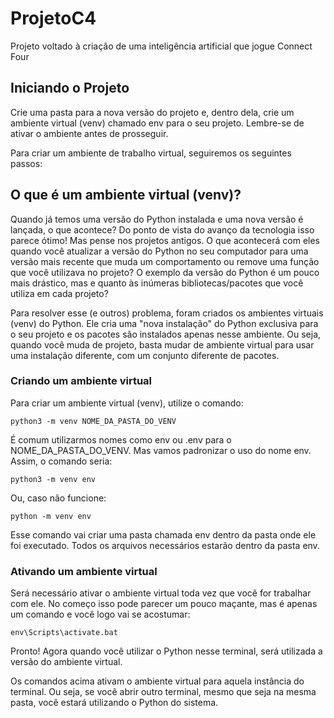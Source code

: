 # ProjetoC4
Projeto voltado à criação de uma inteligência artificial que jogue Connect Four

## Iniciando o Projeto

Crie uma pasta para a nova versão do projeto e, dentro dela, crie um ambiente virtual (venv) chamado env para o seu projeto. Lembre-se de ativar o ambiente antes de prosseguir.

Para criar um ambiente de trabalho virtual, seguiremos os seguintes passos:

## O que é um ambiente virtual (venv)?

Quando já temos uma versão do Python instalada e uma nova versão é lançada, o que acontece? Do ponto de vista do avanço da tecnologia isso parece ótimo! Mas pense nos projetos antigos. O que acontecerá com eles quando você atualizar a versão do Python no seu computador para uma versão mais recente que muda um comportamento ou remove uma função que você utilizava no projeto? O exemplo da versão do Python é um pouco mais drástico, mas e quanto às inúmeras bibliotecas/pacotes que você utiliza em cada projeto?

Para resolver esse (e outros) problema, foram criados os ambientes virtuais (venv) do Python. Ele cria uma "nova instalação" do Python exclusiva para o seu projeto e os pacotes são instalados apenas nesse ambiente. Ou seja, quando você muda de projeto, basta mudar de ambiente virtual para usar uma instalação diferente, com um conjunto diferente de pacotes.

### Criando um ambiente virtual

Para criar um ambiente virtual (venv), utilize o comando:

    python3 -m venv NOME_DA_PASTA_DO_VENV

É comum utilizarmos nomes como env ou .env para o NOME_DA_PASTA_DO_VENV. Mas vamos padronizar o uso do nome env. Assim, o comando seria:

    python3 -m venv env

Ou, caso não funcione:

    python -m venv env

Esse comando vai criar uma pasta chamada env dentro da pasta onde ele foi executado. Todos os arquivos necessários estarão dentro da pasta env.

### Ativando um ambiente virtual

Será necessário ativar o ambiente virtual toda vez que você for trabalhar com ele. No começo isso pode parecer um pouco maçante, mas é apenas um comando e você logo vai se acostumar:

    env\Scripts\activate.bat

Pronto! Agora quando você utilizar o Python nesse terminal, será utilizada a versão do ambiente virtual.

Os comandos acima ativam o ambiente virtual para aquela instância do terminal. Ou seja, se você abrir outro terminal, mesmo que seja na mesma pasta, você estará utilizando o Python do sistema.

